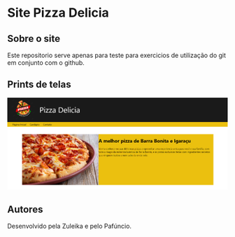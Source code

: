 # Site Pizza Delicia

## Sobre o site

 Este repositorio serve apenas para teste para exercicios de utilização do git em conjunto com o github.

 ## Prints de telas

![Print da tela inicial](https://github.com/joaopedronavarro/pizzaria/blob/master/miniaturas/Tela-principal.png)

 ## Autores

 Desenvolvido pela Zuleika e pelo Pafúncio.

